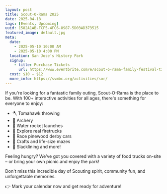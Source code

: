 ```yaml
---
layout: post
title: Scout-O-Rama 2025
date: 2025-04-18
tags: [Events, Upcoming]
uuid: 1582A1AB-FCF5-4FC6-8987-5D03AD373515
featured_image: default.jpg
meta:
  date:
    - 2025-05-10 10:00 AM
    - 2025-05-10 4:00 PM
  location: San Jose’s History Park
  signup:
    - title: Purchase Tickets
      url: https://www.eventbrite.com/e/scout-o-rama-family-festival-tickets-1255947094569?aff=oddtdtcreator
  cost: $10 – $12
  more_info: https://svmbc.org/activities/sor/
---
```


If you're looking for a fantastic family outing, Scout-O-Rama is the place to be. With 100+ interactive activities for all ages, there's something for everyone to enjoy:

 * 🪓 Tomahawk throwing
 * 🎯 Archery
 * 🚀 Water rocket launches
 * 🚒 Explore real firetrucks
 * 🏁 Race pinewood derby cars
 * 🎨 Crafts and life-size mazes
 * 🌲 Slacklining and more!

Feeling hungry? We’ve got you covered with a variety of food trucks on-site – or bring your own picnic and enjoy the park!

Don't miss this incredible day of Scouting spirit, community fun, and unforgettable memories.

👉 Mark your calendar now and get ready for adventure!
